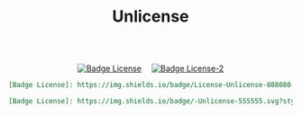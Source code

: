 
<div align = center>

# Unlicense

<br>
<br>

[![Badge License]][License]   
[![Badge License-2]][License]

```markdown
[Badge License]: https://img.shields.io/badge/License-Unlicense-808080.svg?style=for-the-badge
```
	
```markdown
[Badge License]: https://img.shields.io/badge/-Unlicense-555555.svg?style=for-the-badge&labelColor=808080&logoColor=white&logo=Unlicense
```

</div>


<!----------------------------------{ Licenses }------------------------------->

[License]: https://choosealicense.com/licenses/unlicense/


<!----------------------------------{ Badges }--------------------------------->

[Badge License-2]: https://img.shields.io/badge/-Unlicense-555555.svg?style=for-the-badge&labelColor=808080&logoColor=white&logo=Unlicense
[Badge License]: https://img.shields.io/badge/License-Unlicense-808080.svg?style=for-the-badge
